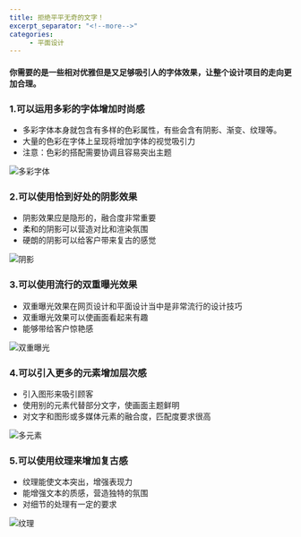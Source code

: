 ```yaml
---
title: 拒绝平平无奇的文字！
excerpt_separator: "<!--more-->"
categories:
     - 平面设计
---
```


#### 你需要的是一些相对优雅但是又足够吸引人的字体效果，让整个设计项目的走向更加合理。
<!--more-->
### 1.可以运用多彩的字体增加时尚感

- 多彩字体本身就包含有多样的色彩属性，有些会含有阴影、渐变、纹理等。
- 大量的色彩在字体上呈现将增加字体的视觉吸引力
- 注意：色彩的搭配需要协调且容易突出主题

![多彩字体](/jekyll-theme-basically-basic/images/多彩字体.jpeg)

### 2.可以使用恰到好处的阴影效果

- 阴影效果应是隐形的，融合度非常重要
- 柔和的阴影可以营造对比和渲染氛围
- 硬朗的阴影可以给客户带来复古的感觉

![阴影](/jekyll-theme-basically-basic/assets/images/阴影.jpeg)

### 3.可以使用流行的双重曝光效果

- 双重曝光效果在网页设计和平面设计当中是非常流行的设计技巧
- 双重曝光效果可以使画面看起来有趣
- 能够带给客户惊艳感

![双重曝光](/jekyll-theme-basically-basic/assets/images/双重曝光.jpg)

### 4.可以引入更多的元素增加层次感

- 引入图形来吸引顾客
- 使用别的元素代替部分文字，使画面主题鲜明
- 对文字和图形或多媒体元素的融合度，匹配度要求很高

![多元素](/jekyll-theme-basically-basic/assets/images/多元素.jpeg)

### 5.可以使用纹理来增加复古感

- 纹理能使文本突出，增强表现力
- 能增强文本的质感，营造独特的氛围
- 对细节的处理有一定的要求

![纹理](/jekyll-theme-basically-basic/assets/images/纹理.jpeg)